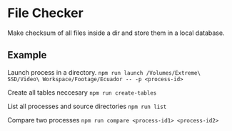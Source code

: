 # File Checker

Make checksum of all files inside a dir and store them in a local database.

## Example

Launch process in a directory.
`npm run launch /Volumes/Extreme\ SSD/Video\ Workspace/Footage/Ecuador -- -p <process-id>`

Create all tables neccesary
`npm run create-tables`

List all processes and source directories
`npm run list`

Compare two processes
`npm run compare <process-id1> <process-id2>`
